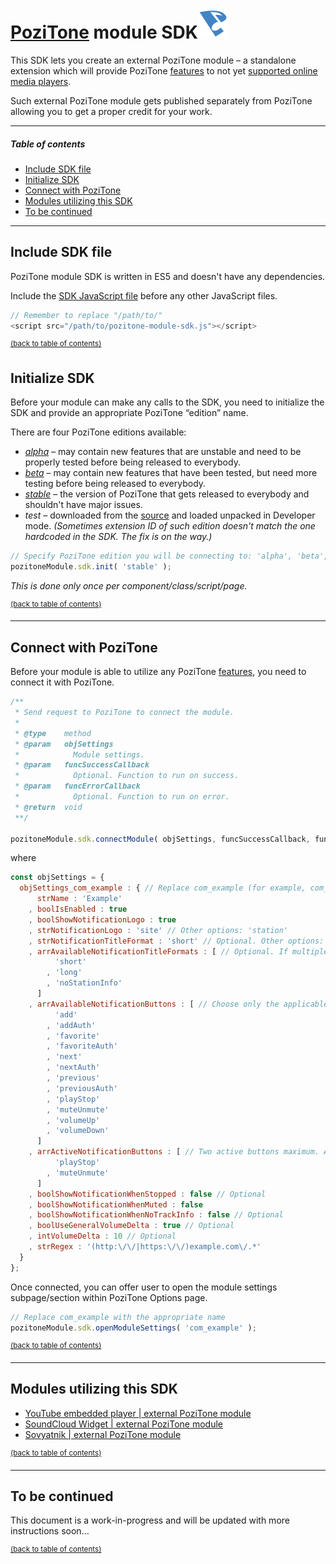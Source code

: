 [PoziTone](https://github.com/PoziWorld/PoziTone) module SDK<img src="https://github.com/PoziWorld/PoziTone/raw/develop/static/global/img/pozitone-icon-48.png" width="48" height="48" alt="PoziTone">
=======

This SDK lets you create an external PoziTone module – a standalone extension which will provide PoziTone [features](https://github.com/PoziWorld/PoziTone/blob/master/README_en.md#features) to not yet [supported online media players](https://github.com/PoziWorld/PoziTone/blob/master/README_en.md#supported-online-media-players).

Such external PoziTone module gets published separately from PoziTone allowing you to get a proper credit for your work.

___

##### Table of contents

  * [Include SDK file](#include-sdk-file)
  * [Initialize SDK](#initialize-sdk)
  * [Connect with PoziTone](#connect-with-pozitone)
  * [Modules utilizing this SDK](#modules-utilizing-this-sdk)
  * [To be continued](#to-be-continued)

___

Include SDK file
--------

PoziTone module SDK is written in ES5 and doesn't have any dependencies.

Include the [SDK JavaScript file](pozitone-module-sdk.js) before any other JavaScript files.

```javascript
// Remember to replace "/path/to/"
<script src="/path/to/pozitone-module-sdk.js"></script>
```

<sup>[(back to table of contents)](#table-of-contents)</sup>


Initialize SDK
--------

Before your module can make any calls to the SDK, you need to initialize the SDK and provide an appropriate PoziTone “edition” name.

There are four PoziTone editions available:
* _[alpha](https://chrome.google.com/webstore/detail/pozitone-alpha/lbjkjmmcckjjijnnhdabbnkddgmpinhc)_ – may contain new features that are unstable and need to be properly tested before being released to everybody.
* _[beta](https://chrome.google.com/webstore/detail/pozitone-beta/hfdnjjobhcbkciapachaegijeednggeh)_ – may contain new features that have been tested, but need more testing before being released to everybody.
* _[stable](https://chrome.google.com/webstore/detail/pozitone/bdglbogiolkffcmojmmkipgnpkfipijm)_ – the version of PoziTone that gets released to everybody and shouldn't have major issues.
* _test_ – downloaded from the [source](https://github.com/PoziWorld/PoziTone) and loaded unpacked in Developer mode. _(Sometimes extension ID of such edition doesn't match the one hardcoded in the SDK. The fix is on the way.)_

```javascript
// Specify PoziTone edition you will be connecting to: 'alpha', 'beta', 'stable', or 'test'.
pozitoneModule.sdk.init( 'stable' );
```

_This is done only once per component/class/script/page._

<sup>[(back to table of contents)](#table-of-contents)</sup>


___

Connect with PoziTone
--------

Before your module is able to utilize any PoziTone [features](https://github.com/PoziWorld/PoziTone/blob/master/README_en.md#features), you need to connect it with PoziTone.

```javascript
/**
 * Send request to PoziTone to connect the module.
 *
 * @type    method
 * @param   objSettings
 *            Module settings.
 * @param   funcSuccessCallback
 *            Optional. Function to run on success.
 * @param   funcErrorCallback
 *            Optional. Function to run on error.
 * @return  void
 **/

pozitoneModule.sdk.connectModule( objSettings, funcSuccessCallback, funcErrorCallback );
```
where
```javascript
const objSettings = {
  objSettings_com_example : { // Replace com_example (for example, com_github if your module is for github.com)
      strName : 'Example'
    , boolIsEnabled : true
    , boolShowNotificationLogo : true
    , strNotificationLogo : 'site' // Other options: 'station'
    , strNotificationTitleFormat : 'short' // Optional. Other options: 'long', 'noStationInfo'
    , arrAvailableNotificationTitleFormats : [ // Optional. If multiple are available
          'short'
        , 'long'
        , 'noStationInfo'
      ]
    , arrAvailableNotificationButtons : [ // Choose only the applicable ones
          'add'
        , 'addAuth'
        , 'favorite'
        , 'favoriteAuth'
        , 'next'
        , 'nextAuth'
        , 'previous'
        , 'previousAuth'
        , 'playStop'
        , 'muteUnmute'
        , 'volumeUp'
        , 'volumeDown'
      ]
    , arrActiveNotificationButtons : [ // Two active buttons maximum. Any from the available ones
          'playStop'
        , 'muteUnmute'
      ]
    , boolShowNotificationWhenStopped : false // Optional
    , boolShowNotificationWhenMuted : false
    , boolShowNotificationWhenNoTrackInfo : false // Optional
    , boolUseGeneralVolumeDelta : true // Optional
    , intVolumeDelta : 10 // Optional
    , strRegex : '(http:\/\/|https:\/\/)example.com\/.*'
  }
};
```

Once connected, you can offer user to open the module settings subpage/section within PoziTone Options page.

```javascript
// Replace com_example with the appropriate name
pozitoneModule.sdk.openModuleSettings( 'com_example' );
```

<sup>[(back to table of contents)](#table-of-contents)</sup>


___

Modules utilizing this SDK
--------

* [YouTube embedded player | external PoziTone module](https://github.com/PoziWorld/YouTube-Embedded-Player-external-PoziTone-module)
* [SoundCloud Widget | external PoziTone module](https://github.com/PoziWorld/SoundCloud-Widget-external-PoziTone-module)
* [Sovyatnik | external PoziTone module](https://github.com/PoziWorld/Sovyatnik-external-PoziTone-module)

<sup>[(back to table of contents)](#table-of-contents)</sup>


___

To be continued
--------

This document is a work-in-progress and will be updated with more instructions soon...

<sup>[(back to table of contents)](#table-of-contents)</sup>
